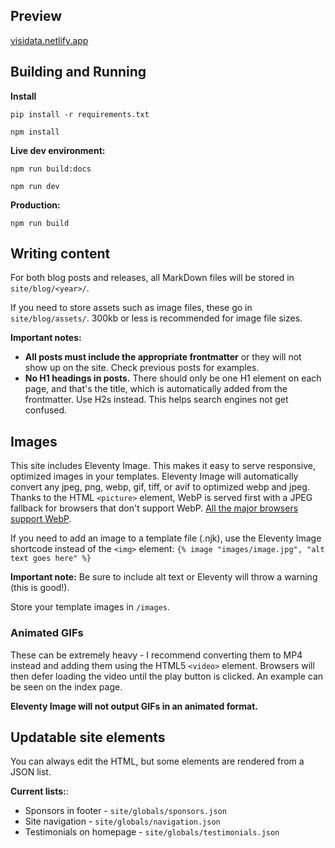 ## Preview

[visidata.netlify.app](https://visidata.netlify.app)

## Building and Running 

**Install**

`pip install -r requirements.txt`

`npm install`

**Live dev environment:**

`npm run build:docs`

`npm run dev`

**Production:**

`npm run build`

## Writing content

For both blog posts and releases, all MarkDown files will be stored in `site/blog/<year>/`.

If you need to store assets such as image files, these go in `site/blog/assets/`.
300kb or less is recommended for image file sizes. 

**Important notes:**

* **All posts must include the appropriate frontmatter** or they will not show up on the site. Check previous posts for examples.
* **No H1 headings in posts.** There should only be one H1 element on each page, and that's the title, which is automatically added from the frontmatter. Use H2s instead. This helps search engines not get confused.

## Images

This site includes Eleventy Image. This makes it easy to serve responsive, optimized images in your templates.
Eleventy Image will automatically convert any jpeg, png, webp, gif, tiff, or avif to optimized webp and jpeg. Thanks to the HTML `<picture>` element, WebP is served first with a JPEG fallback for browsers that don't support WebP. [All the major browsers support WebP](https://caniuse.com/?search=webp). 

If you need to add an image to a template file (.njk), use the Eleventy Image shortcode instead of the `<img>` element:
`{% image "images/image.jpg", "alt text goes here" %}`

**Important note:** Be sure to include alt text or Eleventy will throw a warning (this is good!).

Store your template images in `/images`.

### Animated GIFs
These can be extremely heavy - I recommend converting them to MP4 instead and adding them using the HTML5 `<video>` element. Browsers will then defer loading the video until the play button is clicked. An example can be seen on the index page.

**Eleventy Image will not output GIFs in an animated format.**

## Updatable site elements

You can always edit the HTML, but some elements are rendered from a JSON list.

**Current lists:**:

* Sponsors in footer - `site/globals/sponsors.json`
* Site navigation - `site/globals/navigation.json`
* Testimonials on homepage - `site/globals/testimonials.json`